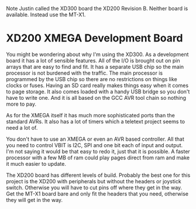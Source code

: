 Note Justin called the XD300 board the XD200 Revision B. Neither board is available. Instead use the MT-X1.
# XD200 XMEGA Development Board #

You might be wondering about why I'm using the XD300. As a development board it has a lot of sensible features. All of the I/O is brought out on pin arrays that are easy to find and fit. It has a separate USB chip so the main processor is not burdened with the traffic. The main processor is programmed by the USB chip so there are no restrictions on things like clocks or fuses. Having an SD card really makes things easy when it comes to page storage. It also comes loaded with a handy USB bridge so you don't have to write one. And it is all based on the GCC AVR tool chain so nothing more to pay.

As for the XMEGA itself it has much more sophisticated ports than the standard AVRs. It also has a lot of timers which a teletext project seems to need a lot of.

You don't have to use an XMEGA or even an AVR based controller. All that you need to control VBIT is I2C, SPI and one bit each of input and output. I'm not saying it would be that easy to redo it, just that it is possible. A faster processor with a few MB of ram could play pages direct from ram and make it much easier to update.

The XD200 board has different levels of build. Probably the best one for this project is the XD200 with peripherals but without the headers or joystick switch. Otherwise you will have to cut pins off where they get in the way.
Get the MT-X1 board bare and only fit the headers that you need, otherwise they will get in the way.